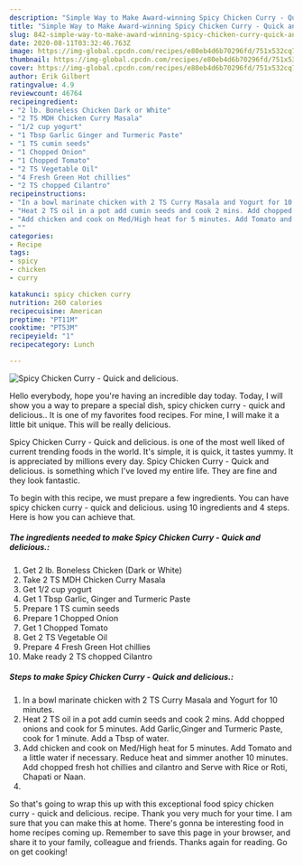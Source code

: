 ```yaml
---
description: "Simple Way to Make Award-winning Spicy Chicken Curry - Quick and delicious."
title: "Simple Way to Make Award-winning Spicy Chicken Curry - Quick and delicious."
slug: 842-simple-way-to-make-award-winning-spicy-chicken-curry-quick-and-delicious
date: 2020-08-11T03:32:46.763Z
image: https://img-global.cpcdn.com/recipes/e80eb4d6b70296fd/751x532cq70/spicy-chicken-curry-quick-and-delicious-recipe-main-photo.jpg
thumbnail: https://img-global.cpcdn.com/recipes/e80eb4d6b70296fd/751x532cq70/spicy-chicken-curry-quick-and-delicious-recipe-main-photo.jpg
cover: https://img-global.cpcdn.com/recipes/e80eb4d6b70296fd/751x532cq70/spicy-chicken-curry-quick-and-delicious-recipe-main-photo.jpg
author: Erik Gilbert
ratingvalue: 4.9
reviewcount: 46764
recipeingredient:
- "2 lb. Boneless Chicken Dark or White"
- "2 TS MDH Chicken Curry Masala"
- "1/2 cup yogurt"
- "1 Tbsp Garlic Ginger and Turmeric Paste"
- "1 TS cumin seeds"
- "1 Chopped Onion"
- "1 Chopped Tomato"
- "2 TS Vegetable Oil"
- "4 Fresh Green Hot chillies"
- "2 TS chopped Cilantro"
recipeinstructions:
- "In a bowl marinate chicken with 2 TS Curry Masala and Yogurt for 10 minutes."
- "Heat 2 TS oil in a pot add cumin seeds and cook 2 mins. Add chopped onions and cook for 5 minutes. Add Garlic,Ginger and Turmeric Paste, cook for 1 minute. Add a Tbsp of water."
- "Add chicken and cook on Med/High heat for 5 minutes. Add Tomato and a little water if necessary. Reduce heat and simmer another 10 minutes. Add chopped fresh hot chillies and cilantro and Serve with Rice or Roti, Chapati or Naan."
- ""
categories:
- Recipe
tags:
- spicy
- chicken
- curry

katakunci: spicy chicken curry 
nutrition: 260 calories
recipecuisine: American
preptime: "PT11M"
cooktime: "PT53M"
recipeyield: "1"
recipecategory: Lunch

---
```



![Spicy Chicken Curry - Quick and delicious.](https://img-global.cpcdn.com/recipes/e80eb4d6b70296fd/751x532cq70/spicy-chicken-curry-quick-and-delicious-recipe-main-photo.jpg)

Hello everybody, hope you're having an incredible day today. Today, I will show you a way to prepare a special dish, spicy chicken curry - quick and delicious.. It is one of my favorites food recipes. For mine, I will make it a little bit unique. This will be really delicious.

Spicy Chicken Curry - Quick and delicious. is one of the most well liked of current trending foods in the world. It's simple, it is quick, it tastes yummy. It is appreciated by millions every day. Spicy Chicken Curry - Quick and delicious. is something which I've loved my entire life. They are fine and they look fantastic.




To begin with this recipe, we must prepare a few ingredients. You can have spicy chicken curry - quick and delicious. using 10 ingredients and 4 steps. Here is how you can achieve that.

<!--inarticleads1-->

##### The ingredients needed to make Spicy Chicken Curry - Quick and delicious.:

1. Get 2 lb. Boneless Chicken (Dark or White)
1. Take 2 TS MDH Chicken Curry Masala
1. Get 1/2 cup yogurt
1. Get 1 Tbsp Garlic, Ginger and Turmeric Paste
1. Prepare 1 TS cumin seeds
1. Prepare 1 Chopped Onion
1. Get 1 Chopped Tomato
1. Get 2 TS Vegetable Oil
1. Prepare 4 Fresh Green Hot chillies
1. Make ready 2 TS chopped Cilantro




<!--inarticleads2-->

##### Steps to make Spicy Chicken Curry - Quick and delicious.:

1. In a bowl marinate chicken with 2 TS Curry Masala and Yogurt for 10 minutes.
1. Heat 2 TS oil in a pot add cumin seeds and cook 2 mins. Add chopped onions and cook for 5 minutes. Add Garlic,Ginger and Turmeric Paste, cook for 1 minute. Add a Tbsp of water.
1. Add chicken and cook on Med/High heat for 5 minutes. Add Tomato and a little water if necessary. Reduce heat and simmer another 10 minutes. Add chopped fresh hot chillies and cilantro and Serve with Rice or Roti, Chapati or Naan.
1. 




So that's going to wrap this up with this exceptional food spicy chicken curry - quick and delicious. recipe. Thank you very much for your time. I am sure that you can make this at home. There's gonna be interesting food in home recipes coming up. Remember to save this page in your browser, and share it to your family, colleague and friends. Thanks again for reading. Go on get cooking!
